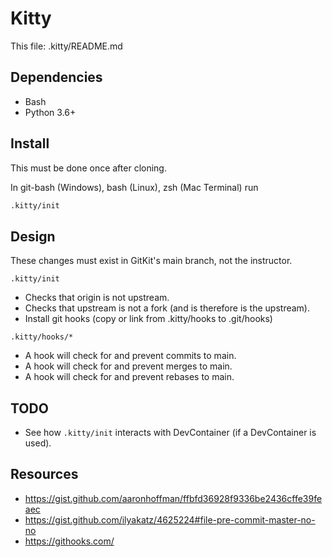 # Kitty

This file: .kitty/README.md

## Dependencies

* Bash
* Python 3.6+

## Install

This must be done once after cloning.

In git-bash (Windows), bash (Linux), zsh (Mac Terminal) run

```bash
.kitty/init
```

## Design

These changes must exist in GitKit's main branch, not the instructor.

`.kitty/init`

* Checks that origin is not upstream.
* Checks that upstream is not a fork (and is therefore is the upstream).
* Install git hooks (copy or link from .kitty/hooks to .git/hooks)

`.kitty/hooks/*`

* A hook will check for and prevent commits to main.
* A hook will check for and prevent merges to main.
* A hook will check for and prevent rebases to main.


## TODO

* See how `.kitty/init` interacts with DevContainer (if a DevContainer is used).


## Resources

* https://gist.github.com/aaronhoffman/ffbfd36928f9336be2436cffe39feaec
* https://gist.github.com/ilyakatz/4625224#file-pre-commit-master-no-no
* https://githooks.com/

